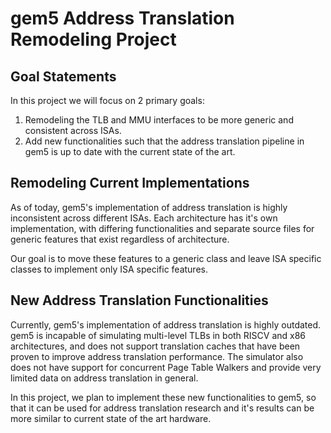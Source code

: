 # gem5 Address Translation Remodeling Project

## Goal Statements

In this project we will focus on 2 primary goals:

1. Remodeling the TLB and MMU interfaces to be more generic and consistent across ISAs.
2. Add new functionalities such that the address translation pipeline in gem5 is up to date with the current state of the art.

## Remodeling Current Implementations

As of today, gem5's implementation of address translation is highly inconsistent across different ISAs. Each architecture has it's own implementation, with differing functionalities and separate source files for generic features that exist regardless of architecture.

Our goal is to move these features to a generic class and leave ISA specific classes to implement only ISA specific features.

## New Address Translation Functionalities

Currently, gem5's implementation of address translation is highly outdated. gem5 is incapable of simulating multi-level TLBs in both RISCV and x86 architectures, and does not support translation caches that have been proven to improve address translation performance. The simulator also does not have support for concurrent Page Table Walkers and provide very limited data on address translation in general.

In this project, we plan to implement these new functionalities to gem5, so that it can be used for address translation research and it's results can be more similar to current state of the art hardware.
